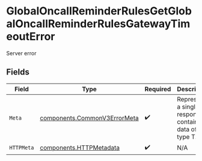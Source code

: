 # GlobalOncallReminderRulesGetGlobalOncallReminderRulesGatewayTimeoutError

Server error


## Fields

| Field                                                                        | Type                                                                         | Required                                                                     | Description                                                                  |
| ---------------------------------------------------------------------------- | ---------------------------------------------------------------------------- | ---------------------------------------------------------------------------- | ---------------------------------------------------------------------------- |
| `Meta`                                                                       | [components.CommonV3ErrorMeta](../../models/components/commonv3errormeta.md) | :heavy_check_mark:                                                           | Represents a single response containing data of type T.                      |
| `HTTPMeta`                                                                   | [components.HTTPMetadata](../../models/components/httpmetadata.md)           | :heavy_check_mark:                                                           | N/A                                                                          |